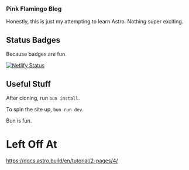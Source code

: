 ### Pink Flamingo Blog ###

Honestly, this is just my attempting to learn Astro. Nothing super exciting.

## Status Badges ##

Because badges are fun.

[![Netlify Status](https://api.netlify.com/api/v1/badges/3adf3da2-28d6-4fc7-9350-a6a1259cdaf7/deploy-status)](https://app.netlify.com/sites/pink-flamingo-blog/deploys)


## Useful Stuff ##

After cloning, run `bun install`.

To spin the site up, `bun run dev`.

Bun is fun.

# Left Off At #

https://docs.astro.build/en/tutorial/2-pages/4/